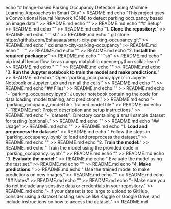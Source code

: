 echo "# Image-based Parking Occupancy Detection using Machine Learning Approaches in Smart City" > README.md
echo "This project uses a Convolutional Neural Network (CNN) to detect parking occupancy based on image data." >> README.md
echo "" >> README.md
echo "## Setup" >> README.md
echo "" >> README.md
echo "1. **Clone the repository:**" >> README.md
echo "   \`\`\`sh" >> README.md
echo "   git clone https://github.com/Eshaaaaa/smart-city-parking-occupancy.git" >> README.md
echo "   cd smart-city-parking-occupancy" >> README.md
echo "   \`\`\`" >> README.md
echo "" >> README.md
echo "2. **Install the required packages:**" >> README.md
echo "   \`\`\`sh" >> README.md
echo "   pip install tensorflow keras numpy matplotlib opencv-python scikit-learn" >> README.md
echo "   \`\`\`" >> README.md
echo "" >> README.md
echo "3. **Run the Jupyter notebook to train the model and make predictions.**" >> README.md
echo "   Open \`parking_occupancy.ipynb\` in Jupyter Notebook or Jupyter Lab and run all the cells." >> README.md
echo "" >> README.md
echo "## Files" >> README.md
echo "" >> README.md
echo "- \`parking_occupancy.ipynb\`: Jupyter notebook containing the code for data loading, model training, and predictions." >> README.md
echo "- \`parking_occupancy_model.h5\`: Trained model file." >> README.md
echo "- \`README.md\`: Project description and setup instructions." >> README.md
echo "- \`dataset/\`: Directory containing a small sample dataset for testing (optional)." >> README.md
echo "" >> README.md
echo "## Usage" >> README.md
echo "" >> README.md
echo "1. **Load and preprocess the dataset:**" >> README.md
echo "   Follow the steps in \`parking_occupancy.ipynb\` to load and preprocess the dataset." >> README.md
echo "" >> README.md
echo "2. **Train the model:**" >> README.md
echo "   Train the model using the provided code in \`parking_occupancy.ipynb\`." >> README.md
echo "" >> README.md
echo "3. **Evaluate the model:**" >> README.md
echo "   Evaluate the model using the test set." >> README.md
echo "" >> README.md
echo "4. **Make predictions:**" >> README.md
echo "   Use the trained model to make predictions on new images." >> README.md
echo "" >> README.md
echo "## Notes" >> README.md
echo "" >> README.md
echo "- Make sure you do not include any sensitive data or credentials in your repository." >> README.md
echo "- If your dataset is too large to upload to GitHub, consider using a dataset hosting service like Kaggle or Google Drive, and include instructions on how to access the dataset." >> README.md
